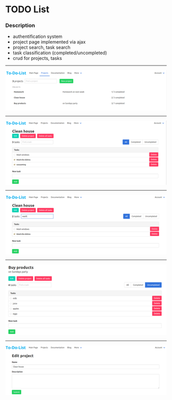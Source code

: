 # TODO List
### Description
* authentification system
* project page implemented via ajax
* project search, task search
* task classification (completed/uncompleted)
* crud for projects, tasks 

---
![](screenshots/Screenshot1.png)

---
![](screenshots/Screenshot2.png)

---
![](screenshots/Screenshot3.png)

---
![](screenshots/Screenshot5.png)

---
![](screenshots/Screenshot4.png)
